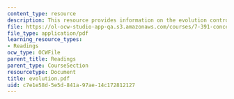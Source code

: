 ```yaml
---
content_type: resource
description: This resource provides information on the evolution controversy.
file: https://ol-ocw-studio-app-qa.s3.amazonaws.com/courses/7-391-concept-centered-teaching-spring-2006/c7e1e58d5e5d841a97ae14c172812127_evolution.pdf
file_type: application/pdf
learning_resource_types:
- Readings
ocw_type: OCWFile
parent_title: Readings
parent_type: CourseSection
resourcetype: Document
title: evolution.pdf
uid: c7e1e58d-5e5d-841a-97ae-14c172812127
---
```

